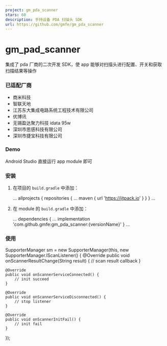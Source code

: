 ```yaml
---
project: gm_pda_scanner
stars: 60
description: 手持设备 PDA 扫描头 SDK
url: https://github.com/gmfe/gm_pda_scanner
---
```


gm\_pad\_scanner
================

集成了 pda 厂商的二次开发 SDK，使 app 能够对扫描头进行配置、开关和获取扫描结果等操作

### 已适配厂商

-   商米科技
-   智联天地
-   江苏东大集成电路系统工程技术有限公司
-   优博讯
-   无锡盈达聚力科技 idata 95w
-   深圳市思感科技有限公司
-   深圳市捷宝科技有限公司

### Demo

Android Studio 直接运行 app module 即可

### 安装

1.  在项目的 `build.gradle` 中添加：
    
    ...
    allprojects {
        repositories {
            ...
            maven { url 'https://jitpack.io' }
        }
    }
    ...
    
2.  在 module 的 `build.gradle` 中添加：
    
    ...
    dependencies {
    	...
        implementation 'com.github.gmfe:gm\_pda\_scanner:{versionName}'
    }
    ...
    

### 使用

SupporterManager sm = new SupporterManager(this, new SupporterManager.IScanListener() {
    @Override
    public void onScannerResultChange(String result) {
        // scan result callback
    }

    @Override
    public void onScannerServiceConnected() {
        // init succeed
    }

    @Override
    public void onScannerServiceDisconnected() {
        // stop listener
    }

    @Override
    public void onScannerInitFail() {
        // init fail
    }
});
